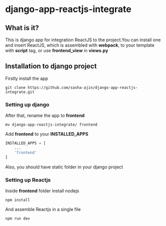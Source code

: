 # django-app-reactjs-integrate

## What is it?
 
This is django app for integration ReactJS to the project.You can install one and insert ReactJS, which is assembled with **webpack**, to your template with **script** tag, or use **frontend_view** in **views.py**

## Installation to django project 

Firstly install the app 

```console
git clone https://github.com/sasha-ajin/django-app-reactjs-integrate.git
```
### Setting up django 
After that, rename the app to **frontend**

```shell
mv django-app-reactjs-integrate/ frontend
```

Add **frontend** to your **INSTALLED_APPS**

```python
INSTALLED_APPS = [
    ...
    'frontend'
]
```

Also, you should have static folder in your django project
### Setting up Reactjs

Inside **frontend** folder install nodejs

```console
npm install
```

And assemble Reactjs in a single file

```console
npm run dev
```
